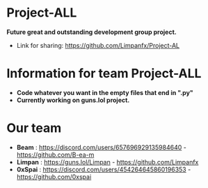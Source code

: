 # Project-ALL

**Future great and outstanding development group project.**

- Link for sharing: https://github.com/Limpanfx/Project-AL
# Information for team Project-ALL

- **Code whatever you want in the empty files that end in ".py"**
- **Currently working on guns.lol project.**

# Our team

- **Beam** : https://discord.com/users/657696929135984640 - https://github.com/B-ea-m
- **Limpan** : https://guns.lol/Limpan - https://github.com/Limpanfx
- **0xSpai** :  https://discord.com/users/454264645860196353 - https://github.com/0xspai

